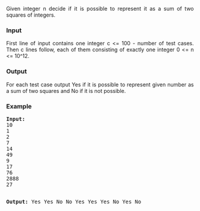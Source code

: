 <p align="justify">
Given integer n decide if it is possible to represent it as a sum of two squares of integers.
</p>
<h3>Input</h3>
<p align="justify">
First line of input contains one integer c &lt;= 100 - number of test cases. Then c lines follow, each of them consisting of exactly one integer 0 &lt;= n &lt;= 10^12.
</p>
<h3>Output</h3>
<p align="justify">
For each test case output Yes if it is possible to represent given number as a sum of two squares and No if it is not possible.
</p>
<h3>Example</h3>
<pre><b>Input:</b>
10
1
2
7
14
49
9
17
76
2888
27

<b>Output:</b>
Yes
Yes
No
No
Yes
Yes
Yes
No
Yes
No</pre>